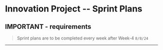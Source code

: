 # Innovation Project -- Sprint Plans

## IMPORTANT - requirements
> Sprint plans are to be completed every week after Week-4 `8/8/24`

---
